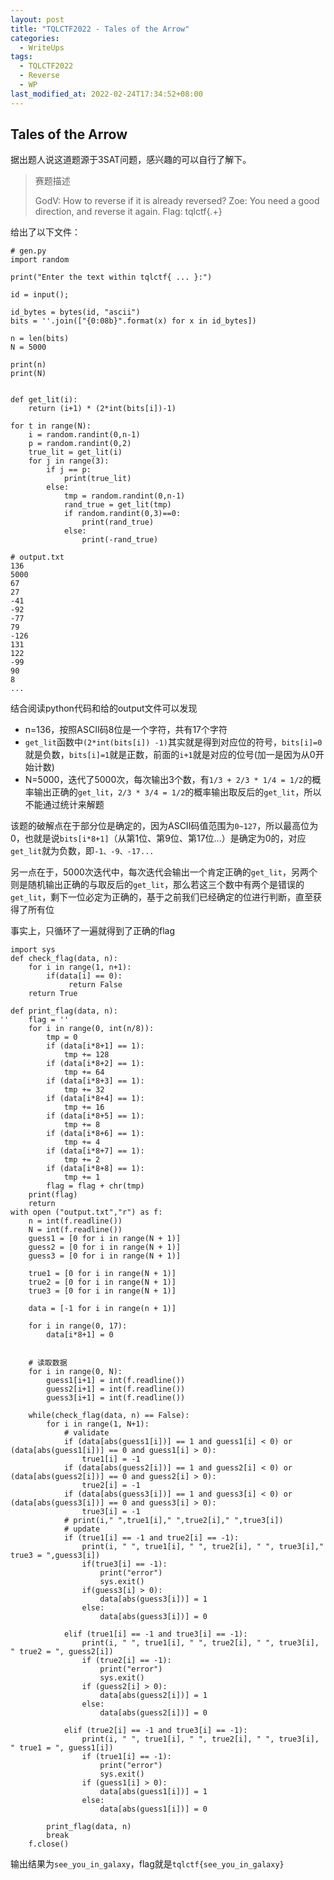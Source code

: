 ```yaml
---
layout: post
title: "TQLCTF2022 - Tales of the Arrow"
categories: 
  - WriteUps
tags:
  - TQLCTF2022	
  - Reverse
  - WP
last_modified_at: 2022-02-24T17:34:52+08:00
---
```


## Tales of the Arrow

据出题人说这道题源于3SAT问题，感兴趣的可以自行了解下。

> 赛题描述 
>
> GodV: How to reverse if it is already reversed? Zoe: You need a good direction, and reverse it again. Flag: tqlctf{.+}

给出了以下文件：

```
# gen.py
import random

print("Enter the text within tqlctf{ ... }:")

id = input();

id_bytes = bytes(id, "ascii")
bits = ''.join(["{0:08b}".format(x) for x in id_bytes])

n = len(bits)
N = 5000

print(n)
print(N)


def get_lit(i):
    return (i+1) * (2*int(bits[i])-1)

for t in range(N):
    i = random.randint(0,n-1)
    p = random.randint(0,2)
    true_lit = get_lit(i)
    for j in range(3):
        if j == p:
            print(true_lit)
        else:
            tmp = random.randint(0,n-1)
            rand_true = get_lit(tmp)
            if random.randint(0,3)==0:
                print(rand_true)
            else:
                print(-rand_true)
```

```
# output.txt
136
5000
67
27
-41
-92
-77
79
-126
131
122
-99
90
8
...
```

结合阅读python代码和给的output文件可以发现

- n=136，按照ASCII码8位是一个字符，共有17个字符
- `get_lit`函数中`(2*int(bits[i]) -1)`其实就是得到对应位的符号，`bits[i]=0`就是负数，`bits[i]=1`就是正数，前面的`i+1`就是对应的位号(加一是因为从0开始计数)
- N=5000，迭代了5000次，每次输出3个数，有`1/3 + 2/3 * 1/4 = 1/2`的概率输出正确的`get_lit`，`2/3 * 3/4 = 1/2`的概率输出取反后的`get_lit`，所以不能通过统计来解题

该题的破解点在于部分位是确定的，因为ASCII码值范围为`0~127`，所以最高位为0，也就是说`bits[i*8+1]`（从第1位、第9位、第17位...）是确定为0的，对应`get_lit`就为负数，即`-1、-9、-17...`

另一点在于，5000次迭代中，每次迭代会输出一个肯定正确的`get_lit`，另两个则是随机输出正确的与取反后的`get_lit`，那么若这三个数中有两个是错误的`get_lit`，剩下一位必定为正确的，基于之前我们已经确定的位进行判断，直至获得了所有位

事实上，只循环了一遍就得到了正确的flag

```
import sys
def check_flag(data, n):
    for i in range(1, n+1):
        if(data[i] == 0):
             return False
    return True

def print_flag(data, n):
    flag = ''
    for i in range(0, int(n/8)):
        tmp = 0
        if (data[i*8+1] == 1):
            tmp += 128
        if (data[i*8+2] == 1):
            tmp += 64
        if (data[i*8+3] == 1):
            tmp += 32
        if (data[i*8+4] == 1):
            tmp += 16
        if (data[i*8+5] == 1):
            tmp += 8
        if (data[i*8+6] == 1):
            tmp += 4
        if (data[i*8+7] == 1):
            tmp += 2
        if (data[i*8+8] == 1):
            tmp += 1
        flag = flag + chr(tmp)
    print(flag)
    return
with open ("output.txt","r") as f:
    n = int(f.readline())
    N = int(f.readline())
    guess1 = [0 for i in range(N + 1)]
    guess2 = [0 for i in range(N + 1)]
    guess3 = [0 for i in range(N + 1)]

    true1 = [0 for i in range(N + 1)]
    true2 = [0 for i in range(N + 1)]
    true3 = [0 for i in range(N + 1)]

    data = [-1 for i in range(n + 1)]

    for i in range(0, 17):
        data[i*8+1] = 0


    # 读取数据
    for i in range(0, N):
        guess1[i+1] = int(f.readline())
        guess2[i+1] = int(f.readline())
        guess3[i+1] = int(f.readline())

    while(check_flag(data, n) == False):
        for i in range(1, N+1):
            # validate
            if (data[abs(guess1[i])] == 1 and guess1[i] < 0) or (data[abs(guess1[i])] == 0 and guess1[i] > 0):
                true1[i] = -1
            if (data[abs(guess2[i])] == 1 and guess2[i] < 0) or (data[abs(guess2[i])] == 0 and guess2[i] > 0):
                true2[i] = -1
            if (data[abs(guess3[i])] == 1 and guess3[i] < 0) or (data[abs(guess3[i])] == 0 and guess3[i] > 0):
                true3[i] = -1
            # print(i," ",true1[i]," ",true2[i]," ",true3[i])
            # update
            if (true1[i] == -1 and true2[i] == -1):
                print(i, " ", true1[i], " ", true2[i], " ", true3[i]," true3 = ",guess3[i])
                if(true3[i] == -1):
                    print("error")
                    sys.exit()
                if(guess3[i] > 0):
                    data[abs(guess3[i])] = 1
                else:
                    data[abs(guess3[i])] = 0

            elif (true1[i] == -1 and true3[i] == -1):
                print(i, " ", true1[i], " ", true2[i], " ", true3[i], " true2 = ", guess2[i])
                if (true2[i] == -1):
                    print("error")
                    sys.exit()
                if (guess2[i] > 0):
                    data[abs(guess2[i])] = 1
                else:
                    data[abs(guess2[i])] = 0

            elif (true2[i] == -1 and true3[i] == -1):
                print(i, " ", true1[i], " ", true2[i], " ", true3[i], " true1 = ", guess1[i])
                if (true1[i] == -1):
                    print("error")
                    sys.exit()
                if (guess1[i] > 0):
                    data[abs(guess1[i])] = 1
                else:
                    data[abs(guess1[i])] = 0

        print_flag(data, n)
        break
    f.close()
```

输出结果为`see_you_in_galaxy`，flag就是`tqlctf{see_you_in_galaxy}`
